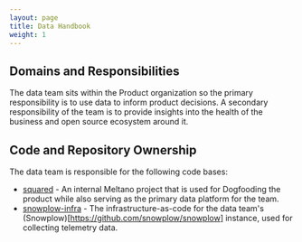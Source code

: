 ```yaml
---
layout: page
title: Data Handbook
weight: 1
---
```


## Domains and Responsibilities

The data team sits within the Product organization so the primary responsibility is to use data to inform product decisions.
A secondary responsibility of the team is to provide insights into the health of the business and open source ecosystem around it.


## Code and Repository Ownership

The data team is responsible for the following code bases:
- [squared](https://gitlab.com/meltano/squared) - An internal Meltano project that is used for Dogfooding the product while also serving as the primary data platform for the team.
- [snowplow-infra](https://gitlab.com/meltano/snowplow-infra) - The infrastructure-as-code for the data team's (Snowplow)[https://github.com/snowplow/snowplow] instance, used for collecting telemetry data.
